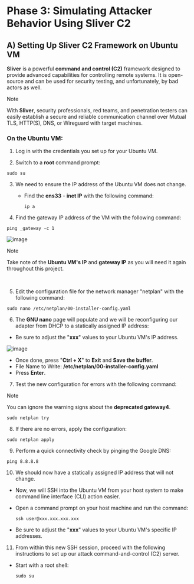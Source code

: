 # Phase 3: Simulating Attacker Behavior Using Sliver C2

## A) Setting Up Sliver C2 Framework on Ubuntu VM

**Sliver** is a powerful **command and control (C2)** framework designed to provide advanced capabilities for controlling remote systems. It is open-source and can be used for security testing, and unfortunately, by bad actors as well.

> [!NOTE]
> With **Sliver**, security professionals, red teams, and penetration testers can easily establish a secure and reliable communication channel over Mutual TLS, HTTP(S), DNS, or Wireguard with target machines.

### On the Ubuntu VM:

1. Log in with the credentials you set up for your Ubuntu VM.

2. Switch to a **root** command prompt:
   
  ````
  sudo su
  ````
3. We need to ensure the IP address of the Ubuntu VM does not change.
   
   - Find the **ens33** - **inet IP** with the following command:
     
     ````
     ip a
     ````

4. Find the gateway IP address of the VM with the following command:

````
ping _gateway -c 1
````
![image](https://github.com/user-attachments/assets/94fba417-0f86-4ead-9d13-0065ef18bf19)

> [!NOTE]
> Take note of the **Ubuntu VM's IP** and **gateway IP** as you will need it again throughout this project.

</br>

5. Edit the configuration file for the network manager "netplan" with the following command:

````
sudo nano /etc/netplan/00-installer-config.yaml
````

6. The **GNU nano** page will populate and we will be reconfiguring our adapter from DHCP to a statically assigned IP address:

- Be sure to adjust the "**xxx**" values to your Ubuntu VM's IP address.

![image](https://github.com/user-attachments/assets/3a1e9ccb-a6de-45d8-a180-aa1144b9a23e)


   - Once done, press "**Ctrl + X**" to **Exit** and **Save the buffer**.
   - File Name to Write: **/etc/netplan/00-installer-config.yaml**
   - Press **Enter**.

7. Test the new configuration for errors with the following command:

> [!NOTE]
> You can ignore the warning signs about the **deprecated gateway4**.

````
sudo netplan try
````

8. If there are no errors, apply the configuration:

````
sudo netplan apply
````

9. Perform a quick connectivity check by pinging the Google DNS:

````
ping 8.8.8.8
````

10. We should now have a statically assigned IP address that will not change.

   - Now, we will SSH into the Ubuntu VM from your host system to make command line interface (CLI) action easier.
   - Open a command prompt on your host machine and run the command:
     
     ````
     ssh user@xxx.xxx.xxx.xxx
     ````
   - Be sure to adjust the "**xxx**" values to your Ubuntu VM's specific IP addresses.
   
11. From within this new SSH session, proceed with the following instructions to set up our attack command-and-control (C2) server.
    
   - Start with a root shell:
     
     ````
     sudo su
     ````
   
